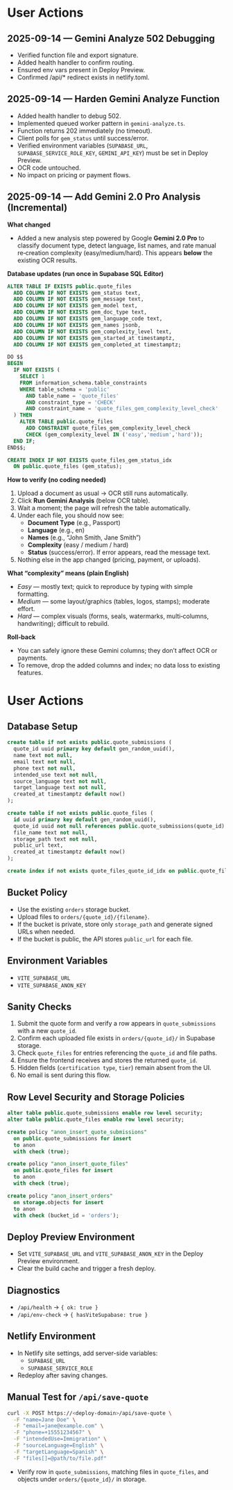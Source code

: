 # User Actions

## 2025-09-14 — Gemini Analyze 502 Debugging

- Verified function file and export signature.
- Added health handler to confirm routing.
- Ensured env vars present in Deploy Preview.
- Confirmed /api/* redirect exists in netlify.toml.

## 2025-09-14 — Harden Gemini Analyze Function

- Added health handler to debug 502.
- Implemented queued worker pattern in `gemini-analyze.ts`.
- Function returns 202 immediately (no timeout).
- Client polls for `gem_status` until success/error.
- Verified environment variables (`SUPABASE_URL`, `SUPABASE_SERVICE_ROLE_KEY`, `GEMINI_API_KEY`) must be set in Deploy Preview.
- OCR code untouched.
- No impact on pricing or payment flows.

## 2025-09-14 — Add Gemini 2.0 Pro Analysis (Incremental)

**What changed**
- Added a new analysis step powered by Google **Gemini 2.0 Pro** to classify document type, detect language, list names, and rate manual re‑creation complexity (easy/medium/hard). This appears **below** the existing OCR results.

**Database updates (run once in Supabase SQL Editor)**
```sql
ALTER TABLE IF EXISTS public.quote_files
  ADD COLUMN IF NOT EXISTS gem_status text,
  ADD COLUMN IF NOT EXISTS gem_message text,
  ADD COLUMN IF NOT EXISTS gem_model text,
  ADD COLUMN IF NOT EXISTS gem_doc_type text,
  ADD COLUMN IF NOT EXISTS gem_language_code text,
  ADD COLUMN IF NOT EXISTS gem_names jsonb,
  ADD COLUMN IF NOT EXISTS gem_complexity_level text,
  ADD COLUMN IF NOT EXISTS gem_started_at timestamptz,
  ADD COLUMN IF NOT EXISTS gem_completed_at timestamptz;

DO $$
BEGIN
  IF NOT EXISTS (
    SELECT 1
    FROM information_schema.table_constraints
    WHERE table_schema = 'public'
      AND table_name = 'quote_files'
      AND constraint_type = 'CHECK'
      AND constraint_name = 'quote_files_gem_complexity_level_check'
  ) THEN
    ALTER TABLE public.quote_files
      ADD CONSTRAINT quote_files_gem_complexity_level_check
      CHECK (gem_complexity_level IN ('easy','medium','hard'));
  END IF;
END$$;

CREATE INDEX IF NOT EXISTS quote_files_gem_status_idx
  ON public.quote_files (gem_status);
```

**How to verify (no coding needed)**
1. Upload a document as usual → OCR still runs automatically.
2. Click **Run Gemini Analysis** (below OCR table).
3. Wait a moment; the page will refresh the table automatically.
4. Under each file, you should now see:
   - **Document Type** (e.g., Passport)
   - **Language** (e.g., en)
   - **Names** (e.g., “John Smith, Jane Smith”)
   - **Complexity** (easy / medium / hard)
   - **Status** (success/error). If error appears, read the message text.
5. Nothing else in the app changed (pricing, payment, or uploads).

**What “complexity” means (plain English)**
- *Easy* — mostly text; quick to reproduce by typing with simple formatting.
- *Medium* — some layout/graphics (tables, logos, stamps); moderate effort.
- *Hard* — complex visuals (forms, seals, watermarks, multi‑columns, handwriting); difficult to rebuild.

**Roll‑back**
- You can safely ignore these Gemini columns; they don’t affect OCR or payments.
- To remove, drop the added columns and index; no data loss to existing features.

# User Actions

## Database Setup
```sql
create table if not exists public.quote_submissions (
  quote_id uuid primary key default gen_random_uuid(),
  name text not null,
  email text not null,
  phone text not null,
  intended_use text not null,
  source_language text not null,
  target_language text not null,
  created_at timestamptz default now()
);

create table if not exists public.quote_files (
  id uuid primary key default gen_random_uuid(),
  quote_id uuid not null references public.quote_submissions(quote_id) on delete cascade,
  file_name text not null,
  storage_path text not null,
  public_url text,
  created_at timestamptz default now()
);

create index if not exists quote_files_quote_id_idx on public.quote_files(quote_id);
```

## Bucket Policy
- Use the existing `orders` storage bucket.
- Upload files to `orders/{quote_id}/{filename}`.
- If the bucket is private, store only `storage_path` and generate signed URLs when needed.
- If the bucket is public, the API stores `public_url` for each file.

## Environment Variables
- `VITE_SUPABASE_URL`
- `VITE_SUPABASE_ANON_KEY`

## Sanity Checks
1. Submit the quote form and verify a row appears in `quote_submissions` with a new `quote_id`.
2. Confirm each uploaded file exists in `orders/{quote_id}/` in Supabase storage.
3. Check `quote_files` for entries referencing the `quote_id` and file paths.
4. Ensure the frontend receives and stores the returned `quote_id`.
5. Hidden fields (`certification type`, `tier`) remain absent from the UI.
6. No email is sent during this flow.

## Row Level Security and Storage Policies
```sql
alter table public.quote_submissions enable row level security;
alter table public.quote_files enable row level security;

create policy "anon_insert_quote_submissions"
  on public.quote_submissions for insert
  to anon
  with check (true);

create policy "anon_insert_quote_files"
  on public.quote_files for insert
  to anon
  with check (true);

create policy "anon_insert_orders"
  on storage.objects for insert
  to anon
  with check (bucket_id = 'orders');
```

## Deploy Preview Environment
- Set `VITE_SUPABASE_URL` and `VITE_SUPABASE_ANON_KEY` in the Deploy Preview environment.
- Clear the build cache and trigger a fresh deploy.

## Diagnostics
- `/api/health` → `{ ok: true }`
- `/api/env-check` → `{ hasViteSupabase: true }`

## Netlify Environment
- In Netlify site settings, add server-side variables:
  - `SUPABASE_URL`
  - `SUPABASE_SERVICE_ROLE`
- Redeploy after saving changes.

## Manual Test for `/api/save-quote`
```bash
curl -X POST https://<deploy-domain>/api/save-quote \
  -F "name=Jane Doe" \
  -F "email=jane@example.com" \
  -F "phone=+15551234567" \
  -F "intendedUse=Immigration" \
  -F "sourceLanguage=English" \
  -F "targetLanguage=Spanish" \
  -F "files[]=@path/to/file.pdf"
```
- Verify row in `quote_submissions`, matching files in `quote_files`, and objects under `orders/{quote_id}/` in storage.
